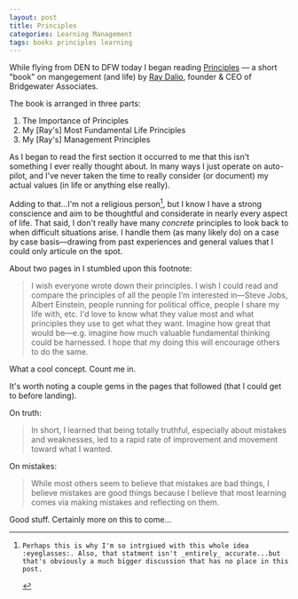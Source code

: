 ```yaml
---
layout: post
title: Principles
categories: Learning Management
tags: books principles learning
---
```

While flying from DEN to DFW today I began reading [Principles](http://www.bwater.com/Uploads/FileManager/Principles/Bridgewater-Associates-Ray-Dalio-Principles.pdf) — a short "book" on mangegement (and life) by [Ray Dalio](http://www.forbes.com/profile/ray-dalio/), founder &amp; CEO of Bridgewater Associates. 

The book is arranged in three parts:

1. The Importance of Principles
2. My [Ray's] Most Fundamental Life Principles
3. My [Ray's] Management Principles

As I began to read the first section it occurred to me that this isn't something I ever really thought about. In many ways I just operate on auto-pilot, and I've never taken the time to really consider (or document) my actual values (in life or anything else really).

Adding to that...I'm not a religious person[^1], but I know I have a strong conscience and aim to be thoughtful and considerate in nearly every aspect of life. That said, I don't really have many _concrete_ principles to look back to when difficult situations arise. I handle them (as many likely do) on a case by case basis&mdash;drawing from past experiences and general values that I could only articule on the spot.

About two pages in I stumbled upon this footnote:

> I wish everyone wrote down their principles. I wish I could read and compare the principles of all the people I’m interested in&mdash;Steve Jobs, Albert Einstein, people running for political office, people I share my life with, etc. I'd love to know what they value most and what principles they use to get what they want. Imagine how great that would be—e.g. imagine how much valuable fundamental thinking could be harnessed. I hope that my doing this will encourage others to do the same.

What a cool concept. Count me in.

It's worth noting a couple gems in the pages that followed (that I could get to before landing).

On truth:

> In short, I learned that being totally truthful, especially about mistakes and weaknesses, led to a rapid rate of improvement and movement toward what I wanted. 

On mistakes: 

> While most others seem to believe that mistakes are bad things, I believe mistakes are good things because I believe that most learning comes via making mistakes and reflecting on them.

Good stuff. Certainly more on this to come...

[^1]:    Perhaps this is why I'm so intrgiued with this whole idea :eyeglasses:. Also, that statment isn't _entirely_ accurate...but that's obviously a much bigger discussion that has no place in this post.